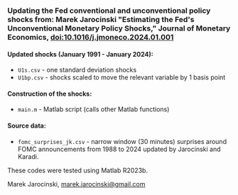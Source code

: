 ### Updating the Fed conventional and unconventional policy shocks from: Marek Jarocinski "Estimating the Fed's Unconventional Monetary Policy Shocks," Journal of Monetary Economics, [doi:10.1016/j.jmoneco.2024.01.001](https://doi.org/10.1016/j.jmoneco.2024.01.001)

#### Updated shocks (January 1991 - January 2024):
- `U1s.csv` - one standard deviation shocks
- `U1bp.csv` - shocks scaled to move the relevant variable by 1 basis point

#### Construction of the shocks:
- `main.m` - Matlab script (calls other Matlab functions)

#### Source data: 
- `fomc_surprises_jk.csv` - narrow window (30 minutes) surprises around FOMC announcements from 1988 to 2024 updated by Jarocinski and Karadi.

These codes were tested using Matlab R2023b.

Marek Jarocinski, marek.jarocinski@gmail.com
